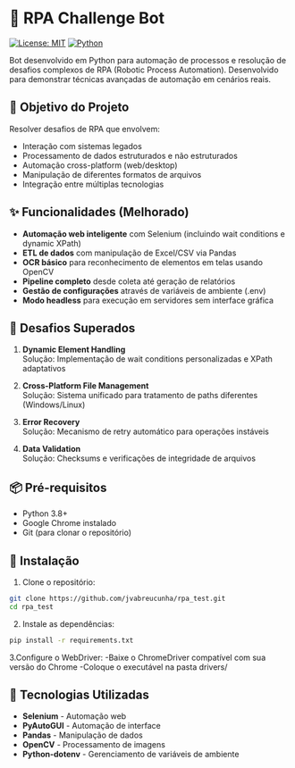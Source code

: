 # 🤖 RPA Challenge Bot

[![License: MIT](https://img.shields.io/badge/License-MIT-yellow.svg)](https://opensource.org/licenses/MIT)
[![Python](https://img.shields.io/badge/Python-3.8%2B-blue.svg)](https://www.python.org/)

Bot desenvolvido em Python para automação de processos e resolução de desafios complexos de RPA (Robotic Process Automation). 
Desenvolvido para demonstrar técnicas avançadas de automação em cenários reais.

## 🎯 Objetivo do Projeto
Resolver desafios de RPA que envolvem:
- Interação com sistemas legados
- Processamento de dados estruturados e não estruturados
- Automação cross-platform (web/desktop)
- Manipulação de diferentes formatos de arquivos
- Integração entre múltiplas tecnologias

## ✨ Funcionalidades (Melhorado)
- **Automação web inteligente** com Selenium (incluindo wait conditions e dynamic XPath)
- **ETL de dados** com manipulação de Excel/CSV via Pandas
- **OCR básico** para reconhecimento de elementos em telas usando OpenCV
- **Pipeline completo** desde coleta até geração de relatórios
- **Gestão de configurações** através de variáveis de ambiente (.env)
- **Modo headless** para execução em servidores sem interface gráfica

## 🧩 Desafios Superados
1. **Dynamic Element Handling**  
   Solução: Implementação de wait conditions personalizadas e XPath adaptativos

2. **Cross-Platform File Management**  
   Solução: Sistema unificado para tratamento de paths diferentes (Windows/Linux)

3. **Error Recovery**  
   Solução: Mecanismo de retry automático para operações instáveis

4. **Data Validation**  
   Solução: Checksums e verificações de integridade de arquivos
   
## 📦 Pré-requisitos

- Python 3.8+
- Google Chrome instalado
- Git (para clonar o repositório)

## 🚀 Instalação

1. Clone o repositório:
```bash
git clone https://github.com/jvabreucunha/rpa_test.git
cd rpa_test
```
2. Instale as dependências:

```bash
pip install -r requirements.txt
```
3.Configure o WebDriver:
-Baixe o ChromeDriver compatível com sua versão do Chrome
-Coloque o executável na pasta drivers/

## 🧩 Tecnologias Utilizadas

- **Selenium** - Automação web  
- **PyAutoGUI** - Automação de interface  
- **Pandas** - Manipulação de dados  
- **OpenCV** - Processamento de imagens  
- **Python-dotenv** - Gerenciamento de variáveis de ambiente
